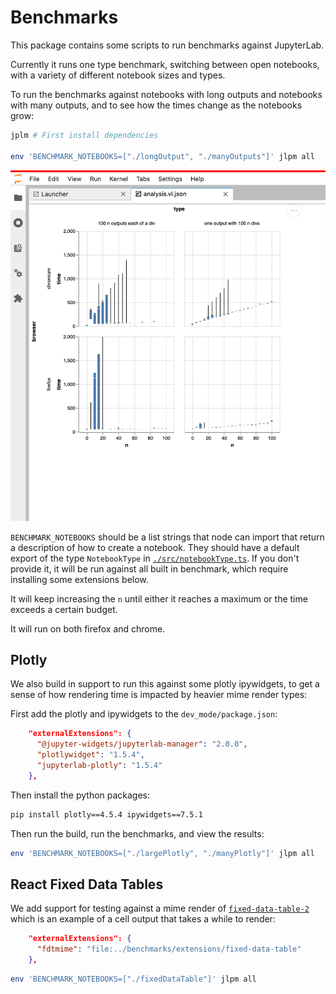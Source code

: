 # Benchmarks

This package contains some scripts to run benchmarks against JupyterLab.

Currently it runs one type benchmark, switching between open notebooks, with a variety
of different notebook sizes and types.

To run the benchmarks against notebooks with long outputs and notebooks with many outputs, and to see how the times change as the notebooks grow:

```bash
jplm # First install dependencies

env 'BENCHMARK_NOTEBOOKS=["./longOutput", "./manyOutputs"]' jlpm all
```

![](./screenshot.png)

`BENCHMARK_NOTEBOOKS` should be a list strings that node can import that return a description of how to create a notebook. They should have a default export of the type `NotebookType` in [`./src/notebookType.ts`](./src/notebookType.ts). If you don't provide it, it will be run against all built in benchmark, which require installing some extensions below.

It will keep increasing the `n` until either it reaches a maximum or the time exceeds a certain budget.

It will run on both firefox and chrome.

## Plotly

We also build in support to run this against some plotly ipywidgets, to get a sense of
how rendering time is impacted by heavier mime render types:

First add the plotly and ipywidgets to the `dev_mode/package.json`:

```json
    "externalExtensions": {
      "@jupyter-widgets/jupyterlab-manager": "2.0.0",
      "plotlywidget": "1.5.4",
      "jupyterlab-plotly": "1.5.4"
    },
```

Then install the python packages:

```bash
pip install plotly==4.5.4 ipywidgets==7.5.1
```

Then run the build, run the benchmarks, and view the results:

```bash
env 'BENCHMARK_NOTEBOOKS=["./largePlotly", "./manyPlotly"]' jlpm all
```

## React Fixed Data Tables

We add support for testing against a mime render of [`fixed-data-table-2`](https://github.com/schrodinger/fixed-data-table-2) which
is an example of a cell output that takes a while to render:

```json
    "externalExtensions": {
      "fdtmime": "file:../benchmarks/extensions/fixed-data-table"
    },
```

```bash
env 'BENCHMARK_NOTEBOOKS=["./fixedDataTable"]' jlpm all
```
